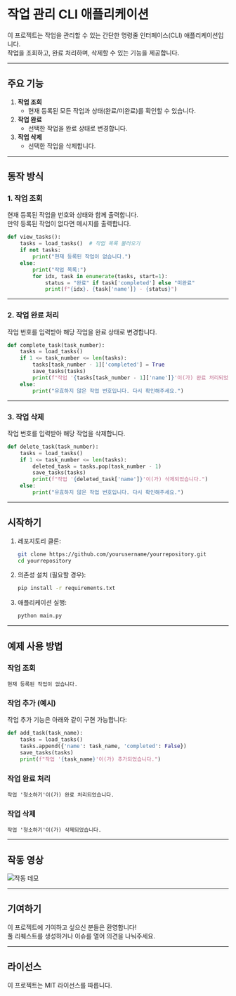 
# 작업 관리 CLI 애플리케이션

이 프로젝트는 작업을 관리할 수 있는 간단한 명령줄 인터페이스(CLI) 애플리케이션입니다.  
작업을 조회하고, 완료 처리하며, 삭제할 수 있는 기능을 제공합니다.

---

## 주요 기능

1. **작업 조회**  
   - 현재 등록된 모든 작업과 상태(완료/미완료)를 확인할 수 있습니다.
2. **작업 완료**  
   - 선택한 작업을 완료 상태로 변경합니다.
3. **작업 삭제**  
   - 선택한 작업을 삭제합니다.

---

## 동작 방식

### 1. 작업 조회
현재 등록된 작업을 번호와 상태와 함께 출력합니다.  
만약 등록된 작업이 없다면 메시지를 출력합니다.

```python
def view_tasks():
    tasks = load_tasks()  # 작업 목록 불러오기
    if not tasks:
        print("현재 등록된 작업이 없습니다.")
    else:
        print("작업 목록:")
        for idx, task in enumerate(tasks, start=1):
            status = "완료" if task['completed'] else "미완료"
            print(f"{idx}. {task['name']} - {status}")
```
---

### 2. 작업 완료 처리
작업 번호를 입력받아 해당 작업을 완료 상태로 변경합니다.

```python
def complete_task(task_number):
    tasks = load_tasks()
    if 1 <= task_number <= len(tasks):
        tasks[task_number - 1]['completed'] = True
        save_tasks(tasks)
        print(f"작업 '{tasks[task_number - 1]['name']}'이(가) 완료 처리되었습니다.")
    else:
        print("유효하지 않은 작업 번호입니다. 다시 확인해주세요.")
```
---

### 3. 작업 삭제
작업 번호를 입력받아 해당 작업을 삭제합니다.

```python
def delete_task(task_number):
    tasks = load_tasks()
    if 1 <= task_number <= len(tasks):
        deleted_task = tasks.pop(task_number - 1)
        save_tasks(tasks)
        print(f"작업 '{deleted_task['name']}'이(가) 삭제되었습니다.")
    else:
        print("유효하지 않은 작업 번호입니다. 다시 확인해주세요.")
```

---

## 시작하기

1. 레포지토리 클론:
    ```bash
    git clone https://github.com/yourusername/yourrepository.git
    cd yourrepository
    ```

2. 의존성 설치 (필요할 경우):
    ```bash
    pip install -r requirements.txt
    ```

3. 애플리케이션 실행:
    ```bash
    python main.py
    ```

---

## 예제 사용 방법

### 작업 조회
```plaintext
현재 등록된 작업이 없습니다.
```

### 작업 추가 (예시)
작업 추가 기능은 아래와 같이 구현 가능합니다:
```python
def add_task(task_name):
    tasks = load_tasks()
    tasks.append({'name': task_name, 'completed': False})
    save_tasks(tasks)
    print(f"작업 '{task_name}'이(가) 추가되었습니다.")
```

### 작업 완료 처리
```plaintext
작업 '청소하기'이(가) 완료 처리되었습니다.
```

### 작업 삭제
```plaintext
작업 '청소하기'이(가) 삭제되었습니다.
```

---

## 작동 영상

![작동 데모](path/to/demo-video.gif)

---

## 기여하기

이 프로젝트에 기여하고 싶으신 분들은 환영합니다!  
풀 리퀘스트를 생성하거나 이슈를 열어 의견을 나눠주세요.

---

## 라이선스

이 프로젝트는 MIT 라이선스를 따릅니다.
